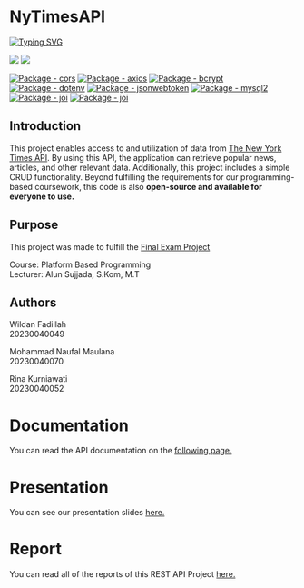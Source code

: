 <h1> NyTimesAPI </h1>

[![Typing SVG](https://readme-typing-svg.herokuapp.com/?font=JetBrains+Mono&color=ffffff&size=45&center=false&vCenter=true&width=1000&lines=This+is+our+API+Project;Coding+is+easy.;Right?;%F0%9F%98%83)](https://git.io/typing-svg)

<p>
    <a href="https://www.npmjs.com/package/node"><img src="https://img.shields.io/badge/Node.js-43853D?style=for-the-badge&logo=node.js&logoColor=white"></a>
    <a href="`https://www.npmjs.com/package/express"><img src="https://img.shields.io/badge/Express.js-404D59?style=for-the-badge"></a>
</p>
<p>
    <a href="https://www.npmjs.com/package/cors"><img src="https://img.shields.io/github/package-json/dependency-version/WildanFadillah1512/NyTimesAPI/cors?color=green" alt="Package - cors"></a>
    <a href="https://www.npmjs.com/package/axios"><img src="https://img.shields.io/github/package-json/dependency-version/WildanFadillah1512/NyTimesAPI/axios?color=green" alt="Package - axios"></a>
    <a href="https://www.npmjs.com/package/bcrypt"><img src="https://img.shields.io/github/package-json/dependency-version/WildanFadillah1512/NyTimesAPI/bcryptjs?color=green" alt="Package - bcrypt"></a>
    <a href="https://www.npmjs.com/package/dotenv"><img src="https://img.shields.io/github/package-json/dependency-version/WildanFadillah1512/NyTimesAPI/dotenv?color=green" alt="Package - dotenv"></a>
    <a href="https://www.npmjs.com/package/jsonwebtoken"><img src="https://img.shields.io/github/package-json/dependency-version/WildanFadillah1512/NyTimesAPI/jsonwebtoken?color=green" alt="Package - jsonwebtoken"></a>
    <a href="https://www.npmjs.com/package/mysql2"><img src="https://img.shields.io/github/package-json/dependency-version/WildanFadillah1512/NyTimesAPI/mysql2?color=green" alt="Package - mysql2"></a>
    <a href="https://www.npmjs.com/package/joi"><img src="https://img.shields.io/github/package-json/dependency-version/WildanFadillah1512/NyTimesAPI/joi?color=green" alt="Package - joi"></a>
    <a href="https://www.npmjs.com/package/nodemon"><img src="https://img.shields.io/github/package-json/dependency-version/WildanFadillah1512/NyTimesAPI/nodemon?color=green" alt="Package - joi"></a>
</p>

## Introduction

This project enables access to and utilization of data from [The New York Times API](https://developer.nytimes.com/). By using this API, the application can retrieve popular news, articles, and other relevant data. Additionally, this project includes a simple CRUD functionality. Beyond fulfilling the requirements for our programming-based coursework, this code is also **open-source and available for everyone to use.**

## Purpose

This project was made to fulfill the [Final Exam Project](https://drive.google.com/file/d/1SYjuFAnK56XinI_LDl15wTajsbFjkQX9/view?usp=drive_link)

Course: Platform Based Programming  
Lecturer: Alun Sujjada, S.Kom, M.T

## Authors

Wildan Fadillah \
20230040049

Mohammad Naufal Maulana \
20230040070

Rina Kurniawati \
20230040052

# Documentation

You can read the API documentation on the [following page.](https://documenter.getpostman.com/view/40838067/2sAYQanBYG)

# Presentation

You can see our presentation slides [here.]()

# Report

You can read all of the reports of this REST API Project [here.]()
